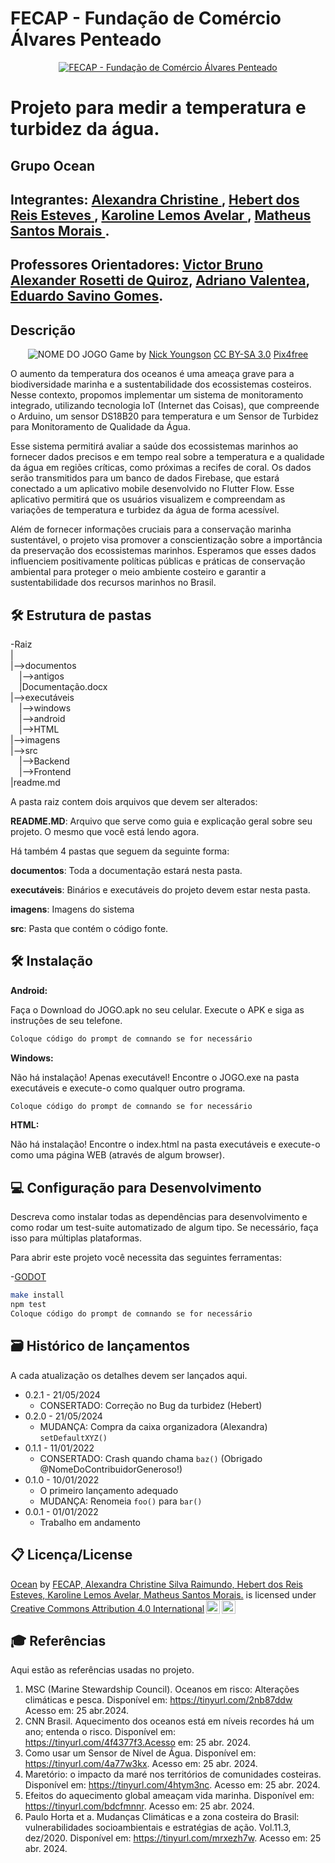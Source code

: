 # FECAP - Fundação de Comércio Álvares Penteado

<p align="center">
<a href= "https://www.fecap.br/"><img src="https://encrypted-tbn0.gstatic.com/images?q=tbn:ANd9GcRhZPrRa89Kma0ZZogxm0pi-tCn_TLKeHGVxywp-LXAFGR3B1DPouAJYHgKZGV0XTEf4AE&usqp=CAU" alt="FECAP - Fundação de Comércio Álvares Penteado" border="0"></a>
</p>

# Projeto para medir a temperatura e turbidez da água.

## Grupo Ocean

## Integrantes: <a href="https://www.linkedin.com/in/alexandra-christine-silva-590092257">Alexandra Christine </a>, <a href="https://www.linkedin.com/in/victorbarq/">Hebert dos Reis Esteves	</a>, <a href="https://www.linkedin.com/in/victorbarq/">Karoline Lemos Avelar	</a>, <a href="https://www.linkedin.com/in/victorbarq/">Matheus Santos Morais	</a>.

## Professores Orientadores: <a href="https://www.linkedin.com/in/victorbarq/">Victor Bruno Alexander Rosetti de Quiroz</a>, <a href="https://www.linkedin.com/in/adriano-valente-534576135/">Adriano Valentea</a>, <a href="https://www.linkedin.com/in/eduardo-savino-gomes-77833a10/">Eduardo Savino Gomes</a>.

## Descrição

<p align="center">
<img src="https://pix4free.org/assets/library/2021-01-20/originals/game.jpg" alt="NOME DO JOGO" border="0">
  Game by <a href="http://www.nyphotographic.com/">Nick Youngson</a> <a rel="license" href="https://creativecommons.org/licenses/by-sa/3.0/">CC BY-SA 3.0</a> <a href="http://pix4free.org/">Pix4free</a>
</p>


O aumento da temperatura dos oceanos é uma ameaça grave para a biodiversidade marinha e a sustentabilidade dos ecossistemas costeiros. Nesse contexto, propomos implementar um sistema de monitoramento integrado, utilizando tecnologia IoT (Internet das Coisas), que compreende o Arduino, um sensor DS18B20 para temperatura e um Sensor de Turbidez para Monitoramento de Qualidade da Água.

Esse sistema permitirá avaliar a saúde dos ecossistemas marinhos ao fornecer dados precisos e em tempo real sobre a temperatura e a qualidade da água em regiões críticas, como próximas a recifes de coral. Os dados serão transmitidos para um banco de dados Firebase, que estará conectado a um aplicativo mobile desenvolvido no Flutter Flow. Esse aplicativo permitirá que os usuários visualizem e compreendam as variações de temperatura e turbidez da água de forma acessível.

Além de fornecer informações cruciais para a conservação marinha sustentável, o projeto visa promover a conscientização sobre a importância da preservação dos ecossistemas marinhos. Esperamos que esses dados influenciem positivamente políticas públicas e práticas de conservação ambiental para proteger o meio ambiente costeiro e garantir a sustentabilidade dos recursos marinhos no Brasil.

## 🛠 Estrutura de pastas

-Raiz<br>
|<br>
|-->documentos<br>
  &emsp;|-->antigos<br>
  &emsp;|Documentação.docx<br>
|-->executáveis<br>
  &emsp;|-->windows<br>
  &emsp;|-->android<br>
  &emsp;|-->HTML<br>
|-->imagens<br>
|-->src<br>
  &emsp;|-->Backend<br>
  &emsp;|-->Frontend<br>
|readme.md<br>

A pasta raiz contem dois arquivos que devem ser alterados:

<b>README.MD</b>: Arquivo que serve como guia e explicação geral sobre seu projeto. O mesmo que você está lendo agora.

Há também 4 pastas que seguem da seguinte forma:

<b>documentos</b>: Toda a documentação estará nesta pasta.

<b>executáveis</b>: Binários e executáveis do projeto devem estar nesta pasta.

<b>imagens</b>: Imagens do sistema

<b>src</b>: Pasta que contém o código fonte.

## 🛠 Instalação

<b>Android:</b>

Faça o Download do JOGO.apk no seu celular.
Execute o APK e siga as instruções de seu telefone.

```sh
Coloque código do prompt de comnando se for necessário
```

<b>Windows:</b>

Não há instalação! Apenas executável!
Encontre o JOGO.exe na pasta executáveis e execute-o como qualquer outro programa.

```sh
Coloque código do prompt de comnando se for necessário
```

<b>HTML:</b>

Não há instalação!
Encontre o index.html na pasta executáveis e execute-o como uma página WEB (através de algum browser).

## 💻 Configuração para Desenvolvimento

Descreva como instalar todas as dependências para desenvolvimento e como rodar um test-suite automatizado de algum tipo. Se necessário, faça isso para múltiplas plataformas.

Para abrir este projeto você necessita das seguintes ferramentas:

-<a href="https://godotengine.org/download">GODOT</a>

```sh
make install
npm test
Coloque código do prompt de comnando se for necessário
```

## 🗃 Histórico de lançamentos

A cada atualização os detalhes devem ser lançados aqui.

* 0.2.1 - 21/05/2024
    * CONSERTADO: Correção no Bug da turbidez  (Hebert)
* 0.2.0 - 21/05/2024
    * MUDANÇA: Compra da caixa organizadora (Alexandra) `setDefaultXYZ()`
* 0.1.1 - 11/01/2022
    * CONSERTADO: Crash quando chama `baz()` (Obrigado @NomeDoContribuidorGeneroso!)
* 0.1.0 - 10/01/2022
    * O primeiro lançamento adequado
    * MUDANÇA: Renomeia `foo()` para `bar()`
* 0.0.1 - 01/01/2022
    * Trabalho em andamento

## 📋 Licença/License

<p xmlns:cc="http://creativecommons.org/ns#" xmlns:dct="http://purl.org/dc/terms/"><a property="dct:title" rel="cc:attributionURL" href="https://github.com/2024-1-NADS1-A/Projeto9">Ocean</a> by <a rel="cc:attributionURL dct:creator" property="cc:attributionName" href="https://github.com/2024-1-NADS1-A/Projeto9">FECAP, Alexandra Christine Silva Raimundo, Hebert dos Reis Esteves, Karoline Lemos Avelar, Matheus Santos Morais.</a> is licensed under <a href="https://creativecommons.org/licenses/by/4.0/?ref=chooser-v1" target="_blank" rel="license noopener noreferrer" style="display:inline-block;">Creative Commons Attribution 4.0 International<img style="height:22px!important;margin-left:3px;vertical-align:text-bottom;" src="https://mirrors.creativecommons.org/presskit/icons/cc.svg?ref=chooser-v1" alt=""><img style="height:22px!important;margin-left:3px;vertical-align:text-bottom;" src="https://mirrors.creativecommons.org/presskit/icons/by.svg?ref=chooser-v1" alt=""></a></p>


## 🎓 Referências

Aqui estão as referências usadas no projeto.

1. MSC (Marine Stewardship Council). Oceanos em risco: Alterações climáticas e pesca. Disponível em: https://tinyurl.com/2nb87ddw Acesso em: 25 abr.2024.
2. CNN Brasil. Aquecimento dos oceanos está em níveis recordes há um ano; entenda o risco. Disponível em: https://tinyurl.com/4f4377f3.Acesso em: 25 abr. 2024.
3. Como usar um Sensor de Nível de Água. Disponível em: https://tinyurl.com/4a77w3kx. Acesso em: 25 abr. 2024.
4. Maretório: o impacto da maré nos territórios de comunidades costeiras. Disponível em: https://tinyurl.com/4htym3nc. Acesso em: 25 abr. 2024.
5. Efeitos do aquecimento global ameaçam vida marinha. Disponível em: https://tinyurl.com/bdcfmnnr. Acesso em: 25 abr. 2024.
6. Paulo Horta et a. Mudanças Climáticas e a zona costeira do Brasil: vulnerabilidades socioambientais e estratégias de ação. Vol.11.3, dez/2020. Disponível em: https://tinyurl.com/mrxezh7w. Acesso em: 25 abr. 2024.
